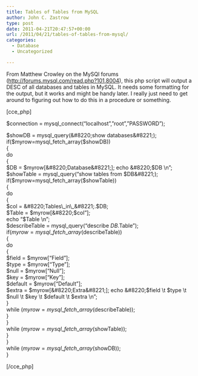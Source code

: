 ```yaml
---
title: Tables of Tables from MySQL
author: John C. Zastrow
type: post
date: 2011-04-21T20:47:57+00:00
url: /2011/04/21/tables-of-tables-from-mysql/
categories:
  - Database
  - Uncategorized

---
```

From Matthew Crowley on the MySQl forums (<a href="http://forums.mysql.com/read.php?101,8004" target="_blank">http://forums.mysql.com/read.php?101,8004</a>), this php script will output a DESC of all databases and tables in MySQL. It needs some formatting for the output, but it works and might be handy later. I really just need to get around to figuring out how to do this in a procedure or something.

[cce_php]

$connection = mysql_connect(&#8220;localhost&#8221;,&#8221;root&#8221;,&#8221;PASSWORD&#8221;);

$showDB = mysql_query(&#8220;show databases&#8221;);  
if($myrow=mysql\_fetch\_array($showDB))  
{  
do  
{  
$DB = $myrow[&#8220;Database&#8221;];  
echo &#8220;$DB \n&#8221;;  
$showTable = mysql_query(&#8220;show tables from $DB&#8221;);  
if($myrow=mysql\_fetch\_array($showTable))  
{  
do  
{  
$col = &#8220;Tables\_in\_&#8221;.$DB;  
$Table = $myrow[&#8220;$col&#8221;];  
echo &#8220;$Table \n&#8221;;  
$describeTable = mysql_query(&#8220;describe $DB.$Table&#8221;);  
if($myrow=mysql\_fetch\_array($describeTable))  
{  
do  
{  
$field = $myrow[&#8220;Field&#8221;];  
$type = $myrow[&#8220;Type&#8221;];  
$null = $myrow[&#8220;Null&#8221;];  
$key = $myrow[&#8220;Key&#8221;];  
$default = $myrow[&#8220;Default&#8221;];  
$extra = $myrow[&#8220;Extra&#8221;];  
echo &#8220;$field \t $type \t $null \t $key \t $default \t $extra \n&#8221;;  
}  
while ($myrow=mysql\_fetch\_array($describeTable));  
}  
}  
while ($myrow=mysql\_fetch\_array($showTable));  
}  
}  
while ($myrow=mysql\_fetch\_array($showDB));  
}

[/cce_php]

<div class="zemanta-pixie">
  <img class="zemanta-pixie-img" src="http://img.zemanta.com/pixy.gif?x-id=adc45109-061d-89ca-8703-2cb25695bc7c" alt="" />
</div>